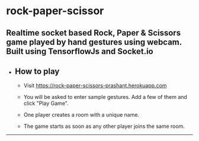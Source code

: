 # rock-paper-scissor

## Realtime socket based Rock, Paper & Scissors game played by hand gestures using webcam. Built using TensorflowJs and Socket.io

- ## How to play

  - Visit https://rock-paper-scissors-prashant.herokuapp.com

  - You will be asked to enter sample gestures. Add a few of them and click "Play Game".

  - One player creates a room with a unique name.

  - The game starts as soon as any other player joins the same room.

---

